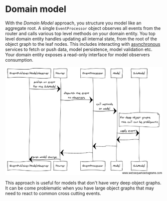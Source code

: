 # Domain model

With the *Domain Model* approach, you structure you model like an aggregate root.
A single `EventProcessor` object observes all events from the router and calls various top level methods on your domain entity.
You top level domain entity handles updating all internal state, from the root of the object graph to the leaf nodes.
This includes interacting with [asynchronous](../advanced-concepts/asynchronous-operations.md) services to fetch or push data, model persistence, model validation etc.
Your domain entity exposes a read-only interface for model observers consumption.

![](../images/esp-basic-domain-model.png)

This approach is useful for models that don't have very deep object graphs.
It can be come problematic when you have large object graphs that may need to react to common cross cutting events.
